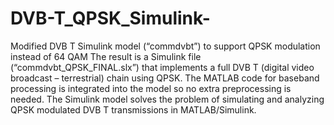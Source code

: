 # DVB-T_QPSK_Simulink-
Modified DVB T Simulink model (“commdvbt”) to support QPSK modulation instead of 64 QAM
The result is a Simulink file (“commdvbt_QPSK_FINAL.slx”) that implements a full DVB T (digital video broadcast – terrestrial) chain using QPSK. The MATLAB code for baseband processing is integrated into the model so no extra preprocessing is needed. The Simulink model solves the problem of simulating and analyzing QPSK modulated DVB T transmissions in MATLAB/Simulink. 
